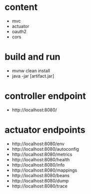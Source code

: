 # content
* mvc
* actuator
* oauth2
* cors

# build and run
* mvnw clean install
* java -jar [artifact.jar]

# controller endpoint
* http://localhost:8080/

# actuator endpoints
* http://localhost:8080/env
* http://localhost:8080/autoconfig
* http://localhost:8080/metrics
* http://localhost:8080/health
* http://localhost:8080/info
* http://localhost:8080/mappings
* http://localhost:8080/beans
* http://localhost:8080/dump
* http://localhost:8080/trace
